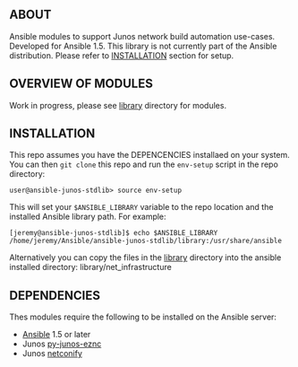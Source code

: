 ## ABOUT

Ansible modules to support Junos network build automation use-cases.  Developed for Ansible 1.5.  This library is not currently part of the Ansible distribution.  Please refer to [INSTALLATION](#installation) section for setup.

## OVERVIEW OF MODULES

Work in progress, please see [library](library) directory for modules.

## INSTALLATION

This repo assumes you have the DEPENCENCIES installaed on your system.  You can then `git clone` this repo and run the `env-setup` script in the repo directory:

    user@ansible-junos-stdlib> source env-setup
    
This will set your `$ANSIBLE_LIBRARY` variable to the repo location and the installed Ansible library path.  For example:

````
[jeremy@ansible-junos-stdlib]$ echo $ANSIBLE_LIBRARY
/home/jeremy/Ansible/ansible-junos-stdlib/library:/usr/share/ansible
````
Alternatively you can copy the files in the [library](library) directory into the ansible installed directory: library/net_infrastructure

## DEPENDENCIES

Thes modules require the following to be installed on the Ansible server:

* [Ansible](http://www.ansible.com) 1.5 or later
* Junos [py-junos-eznc](https://github.com/Juniper/py-junos-eznc) 
* Junos [netconify](https://github.com/jeremyschulman/py-junos-netconify)



